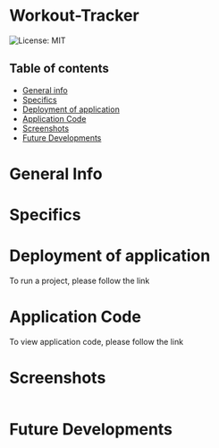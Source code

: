 # Workout-Tracker


![License: MIT](https://img.shields.io/badge/License-MIT-yellow.svg)

## Table of contents
 * [General info](#General-Info)
 * [Specifics](#Specifics)
 * [Deployment of application](#Deployment-of-application)
 * [Application Code](#Application-Code)
 * [Screenshots](#Screenshots)
 * [Future Developments](#Future-Developments)


 # General Info


 # Specifics


 # Deployment of application

   To run a project, please follow the link 

   []()



 # Application Code

   To view application code, please follow the link 

   []()


 # Screenshots

   ![]()


 # Future Developments